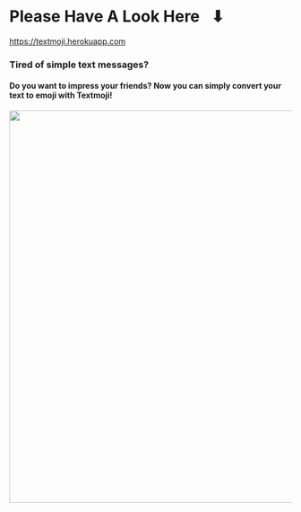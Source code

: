 # Please Have A Look Here⠀⬇ 
https://textmoji.herokuapp.com

<h3>Tired of simple text messages? </h3>
<h4> Do you want to impress your friends?
  Now you can simply convert your text to emoji with <strong>Textmoji!</strong></h4>

<img src="https://i.imgur.com/ySCvbZU.png" width="700">
